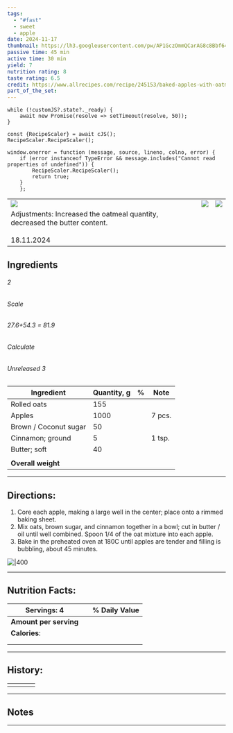 ```yaml
---
tags:
  - "#fast"
  - sweet
  - apple
date: 2024-11-17
thumbnail: https://lh3.googleusercontent.com/pw/AP1GczOmmQCarAG8c8Bbf64vm2Oho0iOTk_g_2tll9VGj_P5HQ3RJpJc5bxXiNXy36IGADIsgsxkHZR3IDYtSTkWvWGybqD_FP7qBBy4g6y2mr0-Ls1C1W9SRV963WsX8DNcfIkBmkblzBryhirNl3ddBOlv=w1171-h879-s-no-gm?authuser=0
passive time: 45 min
active time: 30 min
yield: 7
nutrition rating: 8
taste rating: 6.5
credit: https://www.allrecipes.com/recipe/245153/baked-apples-with-oatmeal-filling/
part_of_the_set:
---
```

```dataviewjs
while (!customJS?.state?._ready) { 
	await new Promise(resolve => setTimeout(resolve, 50)); 
} 

const {RecipeScaler} = await cJS();
RecipeScaler.RecipeScaler();

window.onerror = function (message, source, lineno, colno, error) {
	if (error instanceof TypeError && message.includes("Cannot read properties of undefined")) {
		RecipeScaler.RecipeScaler();
		return true;
	}
    };
```

|                                                                                                                                                                                                                                      |                                                                                                                                                                                                                                      |                                                                                                                                                                                                                                      |
| ------------------------------------------------------------------------------------------------------------------------------------------------------------------------------------------------------------------------------------ | ------------------------------------------------------------------------------------------------------------------------------------------------------------------------------------------------------------------------------------ | ------------------------------------------------------------------------------------------------------------------------------------------------------------------------------------------------------------------------------------ |
| ![](https://lh3.googleusercontent.com/pw/AP1GczOfGW0e83HopbzqIqJrANzs8-rIXEpTRee5YWER0N5UeOrODtMpjQDMa39lOTYG8I1w6PKktMH0aRXrZV2YULt0I_OFkvfEQuYjeHTar4R958s-DvDbK5HCpoUMzdocAbxCVg1rqAYCckvf-UYWh7Ga=w1089-h879-s-no-gm?authuser=0) | ![](https://lh3.googleusercontent.com/pw/AP1GczPoB0gh9e1kGBZcMXyWpsloDqQ2Qlh0AnQVAVDn5YOkgOj7UZpoNJFSBpyTlySBSxdeTkMUjI4hj11NESnyXknid-DBq1xkbIPeqyO1FjArd_7XTJ-bvUL2-yzN8gbI2kII-skInHtoa7njn0j_VyC1=w1171-h879-s-no-gm?authuser=0) | ![](https://lh3.googleusercontent.com/pw/AP1GczOmmQCarAG8c8Bbf64vm2Oho0iOTk_g_2tll9VGj_P5HQ3RJpJc5bxXiNXy36IGADIsgsxkHZR3IDYtSTkWvWGybqD_FP7qBBy4g6y2mr0-Ls1C1W9SRV963WsX8DNcfIkBmkblzBryhirNl3ddBOlv=w1171-h879-s-no-gm?authuser=0) |
| Adjustments: Increased the oatmeal quantity, decreased the butter content.<br><br>18.11.2024                                                                                                                                         |                                                                                                                                                                                                                                      |                                                                                                                                                                                                                                      |

## Ingredients

###### 2
###### Scale
###### 27.6+54.3 = 81.9
###### Calculate
###### Unreleased 3

| Ingredient            | Quantity, g | %   | Note   |
| --------------------- | ----------- | --- | ------ |
| Rolled oats           | 155         |     |        |
| Apples                | 1000        |     | 7 pcs. |
| Brown / Coconut sugar | 50          |     |        |
| Cinnamon; ground      | 5           |     | 1 tsp. |
| Butter; soft          | 40          |     |        |
|                       |             |     |        |
| **Overall weight**    |             |     |        |




---
## Directions:

1. Core each apple, making a large well in the center; place onto a rimmed baking sheet.
2. Mix oats, brown sugar, and cinnamon together in a bowl; cut in butter / oil until well combined. Spoon 1/4 of the oat mixture into each apple.
3. Bake in the preheated oven at 180C until apples are tender and filling is bubbling, about 45 minutes.


![|400](https://lh3.googleusercontent.com/pw/AP1GczMvFeJUuvpqSbiWAROGMFCHuKKyG6E2VYT1ZG-CCYIcfWoWpFe38YODg_gfp61ymZJKCiB6RgSOBWGd9oLZ_X_vCgv-WwQfUtJdQf8eSg07ODUFB09ZZXzCXif9T943gzk8kdxjh3xAiClFJRXqtn4f=w1385-h1039-s-no-gm?authuser=0)

---
## Nutrition Facts:

| **Servings: 4**        |     | % Daily Value |
| ---------------------- | --- | ------------- |
| **Amount per serving** |     |               |
| **Calories**:          |     |               |
|                        |     |               |
|                        |     |               |



---
## History:

|     |                   |                   |                   |
| --- | ----------------- | ----------------- | ----------------- |
|     |                   |                   |                   |


---
## Notes


>

---




